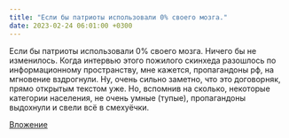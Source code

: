 ```yaml
---
title: "Если бы патриоты использовали 0% своего мозга."
date: 2023-02-24 06:01:00 +0300
---
```


Если бы патриоты использовали 0% своего мозга.
Ничего бы не изменилось.
Когда интервью этого пожилого скинхеда разошлось по информационному пространству, мне кажется, пропагандоны рф, на мгновение вздрогнули. Ну, очень сильно заметно, что это договорняк, прямо открытым текстом уже. Но, вспомнив на сколько, некоторые категории населения, не очень умные (тупые), пропагандоны выдохнули и свели всё в смехуёчки.

[Вложение](/assets/vk_photos/3/1zs_QMLQa4o.jpg)

